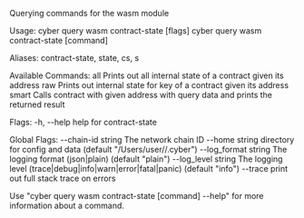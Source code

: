 Querying commands for the wasm module

Usage:
  cyber query wasm contract-state [flags]
  cyber query wasm contract-state [command]

Aliases:
  contract-state, state, cs, s

Available Commands:
  all         Prints out all internal state of a contract given its address
  raw         Prints out internal state for key of a contract given its address
  smart       Calls contract with given address with query data and prints the returned result

Flags:
  -h, --help   help for contract-state

Global Flags:
      --chain-id string     The network chain ID
      --home string         directory for config and data (default "/Users/user//.cyber")
      --log_format string   The logging format (json|plain) (default "plain")
      --log_level string    The logging level (trace|debug|info|warn|error|fatal|panic) (default "info")
      --trace               print out full stack trace on errors

Use "cyber query wasm contract-state [command] --help" for more information about a command.
